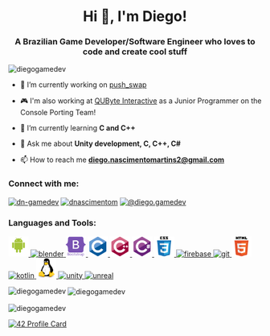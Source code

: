 <h1 align="center">Hi 👋, I'm Diego!</h1>
<h3 align="center">A Brazilian Game Developer/Software Engineer who loves to code and create cool stuff</h3>

<p align="left"> <img src="https://komarev.com/ghpvc/?username=diegogamedev&label=Profile%20views&color=0e75b6&style=flat" alt="diegogamedev" /> </p>

- 🔭 I’m currently working on [push_swap](https://github.com/diegogamedev/42cursus-push_swap)

- :video_game: I'm also working at [QUByte Interactive](https://www.qubyteinteractive.com/site/) as a Junior Programmer on the Console Porting Team!

- 🌱 I’m currently learning **C and C++**

- 💬 Ask me about **Unity development, C, C++, C#**

- 📫 How to reach me **diego.nascimentomartins2@gmail.com**

<h3 align="left">Connect with me:</h3>
<p align="left">
<a href="https://linkedin.com/in/dn-gamedev" target="blank"><img align="center" src="https://raw.githubusercontent.com/rahuldkjain/github-profile-readme-generator/master/src/images/icons/Social/linked-in-alt.svg" alt="dn-gamedev" height="30" width="40" /></a>
<a href="https://fb.com/dnascimentom" target="blank"><img align="center" src="https://raw.githubusercontent.com/rahuldkjain/github-profile-readme-generator/master/src/images/icons/Social/facebook.svg" alt="dnascimentom" height="30" width="40" /></a>
<a href="https://medium.com/@diego.gamedev" target="blank"><img align="center" src="https://raw.githubusercontent.com/rahuldkjain/github-profile-readme-generator/master/src/images/icons/Social/medium.svg" alt="@diego.gamedev" height="30" width="40" /></a>
</p>

<h3 align="left">Languages and Tools:</h3>
<p align="left"> <a href="https://developer.android.com" target="_blank"> <img src="https://raw.githubusercontent.com/devicons/devicon/master/icons/android/android-original-wordmark.svg" alt="android" width="40" height="40"/> </a> <a href="https://www.blender.org/" target="_blank"> <img src="https://download.blender.org/branding/community/blender_community_badge_white.svg" alt="blender" width="40" height="40"/> </a> <a href="https://getbootstrap.com" target="_blank"> <img src="https://raw.githubusercontent.com/devicons/devicon/master/icons/bootstrap/bootstrap-plain-wordmark.svg" alt="bootstrap" width="40" height="40"/> </a> <a href="https://www.cprogramming.com/" target="_blank"> <img src="https://raw.githubusercontent.com/devicons/devicon/master/icons/c/c-original.svg" alt="c" width="40" height="40"/> </a> <a href="https://www.w3schools.com/cpp/" target="_blank"> <img src="https://raw.githubusercontent.com/devicons/devicon/master/icons/cplusplus/cplusplus-original.svg" alt="cplusplus" width="40" height="40"/> </a> <a href="https://www.w3schools.com/cs/" target="_blank"> <img src="https://raw.githubusercontent.com/devicons/devicon/master/icons/csharp/csharp-original.svg" alt="csharp" width="40" height="40"/> </a> <a href="https://www.w3schools.com/css/" target="_blank"> <img src="https://raw.githubusercontent.com/devicons/devicon/master/icons/css3/css3-original-wordmark.svg" alt="css3" width="40" height="40"/> </a> <a href="https://firebase.google.com/" target="_blank"> <img src="https://www.vectorlogo.zone/logos/firebase/firebase-icon.svg" alt="firebase" width="40" height="40"/> </a> <a href="https://git-scm.com/" target="_blank"> <img src="https://www.vectorlogo.zone/logos/git-scm/git-scm-icon.svg" alt="git" width="40" height="40"/> </a> <a href="https://www.w3.org/html/" target="_blank"> <img src="https://raw.githubusercontent.com/devicons/devicon/master/icons/html5/html5-original-wordmark.svg" alt="html5" width="40" height="40"/> </a> <a href="https://kotlinlang.org" target="_blank"> <img src="https://www.vectorlogo.zone/logos/kotlinlang/kotlinlang-icon.svg" alt="kotlin" width="40" height="40"/> </a> <a href="https://www.linux.org/" target="_blank"> <img src="https://raw.githubusercontent.com/devicons/devicon/master/icons/linux/linux-original.svg" alt="linux" width="40" height="40"/> </a> <a href="https://unity.com/" target="_blank"> <img src="https://www.vectorlogo.zone/logos/unity3d/unity3d-icon.svg" alt="unity" width="40" height="40"/> </a> <a href="https://unrealengine.com/" target="_blank"> <img src="https://raw.githubusercontent.com/kenangundogan/fontisto/036b7eca71aab1bef8e6a0518f7329f13ed62f6b/icons/svg/brand/unreal-engine.svg" alt="unreal" width="40" height="40"/> </a> </p>

<p><img align="left" src="https://github-readme-stats.vercel.app/api/top-langs?username=diegogamedev&show_icons=true&theme=dark&locale=en&layout=compact" alt="diegogamedev" /></p>

<p>&nbsp;<img align="center" src="https://github-readme-stats.vercel.app/api?username=diegogamedev&show_icons=true&theme=dark&locale=en" alt="diegogamedev" /></p>

<p><img align="center" src="https://github-readme-streak-stats.herokuapp.com/?user=diegogamedev&" alt="diegogamedev" /></p>

[![42 Profile Card](https://1337-readme.vercel.app/api/profile?cursus=42cursus&dark=true&leet_logo=hide&login=dienasci)](https://github.com/mohouyizme/1337-readme)

<!---
diegogamedev/diegogamedev is a ✨ special ✨ repository because its `README.md` (this file) appears on your GitHub profile.
You can click the Preview link to take a look at your changes.
--->
